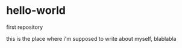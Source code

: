 # hello-world
first repository

this is the place where i'm supposed to write about myself, blablabla
